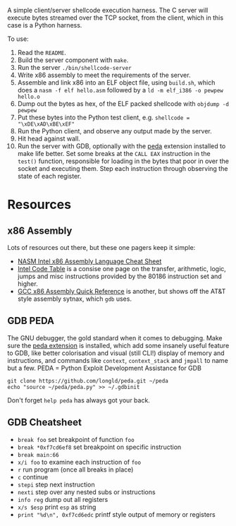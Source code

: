 A simple client/server shellcode execution harness. The C server will execute bytes streamed over the TCP socket, from the client, which in this case is a Python harness.

To use:

1. Read the `README`.
1. Build the server component with `make`.
1. Run the server `./bin/shellcode-server`
1. Write x86 assembly to meet the requirements of the server.
1. Assemble and link x86 into an ELF object file, using `build.sh`, which does a `nasm -f elf hello.asm` followed by a `ld -m elf_i386 -o pewpew hello.o`
1. Dump out the bytes as hex, of the ELF packed shellcode with `objdump -d pewpew`
1. Put these bytes into the Python test client, e.g. `shellcode = "\xDE\xAD\xBE\xEF"`
1. Run the Python client, and observe any output made by the server.
1. Hit head against wall.
1. Run the server with GDB, optionally with the [peda](https://github.com/longld/peda) extension installed to make life better. Set some breaks at the `CALL EAX` instruction in the `test()` function, responsible for loading in the bytes that poor in over the socket and executing them. Step each instruction through observing the state of each register.



# Resources

## x86 Assembly

Lots of resources out there, but these one pagers keep it simple:

* [NASM Intel x86 Assembly Language Cheat Sheet](https://www.bencode.net/blob/nasmcheatsheet.pdf)
* [Intel Code Table](https://www.bencode.net/blob/intel_code_table.pdf) is a consise one page on the transfer, arithmetic, logic, jumps and misc instructions provided by the 80186 instruction set and higher.
* [GCC x86 Assembly Quick Reference](https://www.bencode.net/blob/att_x86.pdf) is another, but shows off the AT&T style assembly sytnax, which `gdb` uses. 


## GDB PEDA

The GNU debugger, the gold standard when it comes to debugging. Make sure the [peda extension](https://github.com/longld/peda) is installed, which add some insanely useful feature to GDB, like better colorisation and visual (still CLI!) display of memory and instructions, and commands like `context`, `context_stack` and `jmpall` to name but a few. PEDA = Python Exploit Development Assistance for GDB

    git clone https://github.com/longld/peda.git ~/peda
    echo "source ~/peda/peda.py" >> ~/.gdbinit

Don't forget `help peda` has always got your back.


## GDB Cheatsheet

* `break foo` set breakpoint of function `foo`
* `break *0xf7cd6ef8` set breakpoint on specific instruction
* `break main:66`
* `x/i foo` to examine each instruction of `foo`
* `r` run program (once all breaks in place)
* `c` continue
* `stepi` step next instruction
* `nexti` step over any nested subs or instructions
* `info reg` dump out all registers
* `x/s $esp` print `esp` as string
* `print "%d\n", 0xf7cd6edc` printf style output of memory or registers

